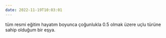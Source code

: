 ```yaml
---
date: 2022-11-19T10:03:01
---
```

tüm resmi eğitim hayatım boyunca çoğunlukla 0.5 olmak üzere uçlu türüne sahip olduğum bir eşya.